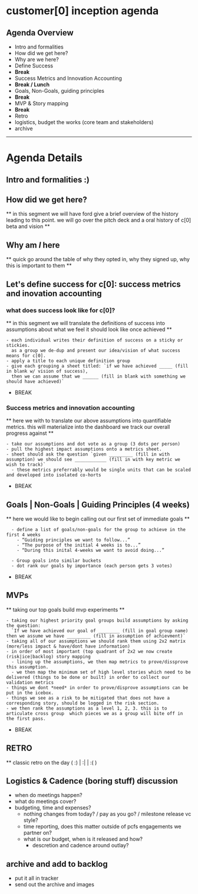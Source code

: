 # customer[0] inception agenda


## Agenda Overview

- Intro and formalities
- How did we get here?
- Why are we here?
- Define Success 
- **Break**
- Success Metrics and Innovation Accounting
- **Break / Lunch**
- Goals, Non-Goals, guiding principles
- **Break**
- MVP & Story mapping
- **Break**
- Retro
- logistics, budget the works (core team and stakeholders)
- archive

---

# Agenda Details

## Intro and formalities :)

## How did we get here?
** in this segment we will have ford give a brief overview of the history leading to this point. we will go over the pitch deck and a oral history of c[0] beta and vision **

## Why am *I* here
** quick go around the table of why they opted in, why they signed up, why this is important to them **

## Let's define success for c[0]: success metrics and inovation accounting

### what does success look like for c[0]?
** in this segment we will translate the definitions of success into assumptions about what we feel it should look like once achieved **

```
- each individual writes their definition of success on a sticky or stickies. 
  as a group we de-dup and present our idea/vision of what success means for c[0].
- apply a title to each unique definition group
- give each grouping a sheet titled: `if we have achieved _____ (fill in blank w/ vision of success), 
  then we can assume that we ______ (fill in blank with something we should have achieved)`
```

- BREAK


### Success metrics and innovation accounting
** here we with to translate our above assumptions into quantifiable metrics. this will materialize into the dashboard we track our overall progress against **

```
- take our assumptions and dot vote as a group (3 dots per person)
- pull the highest impact assumptions onto a metrics sheet.
- sheet should ask the question `given _________ (fill in with assumption) we should see ____________ (fill in with key metric we wish to track)`
  - these metrics preferrably would be single units that can be scaled and developed into isolated co-horts
```
- BREAK

## Goals | Non-Goals | Guiding Principles (4 weeks)
** here we would like to begin calling out our first set of immediate goals **

```
  - define a list of goals/non-goals for the group to achieve in the first 4 weeks
    - “Guiding principles we want to follow...”
    - “The purpose of the initial 4 weeks is to...”
    - “During this inital 4-weeks we want to avoid doing...”

  - Group goals into similar buckets
  - dot rank our goals by importance (each person gets 3 votes)
```

- BREAK 

## MVPs
** taking our top goals build mvp experiments **

```
- taking our highest priority goal groups build assumptions by asking the question:
  `If we have achieved our goal of ________ (fill in goal group name) then we assume we have _________ (fill in assumption of achievment)`
- taking all of our assumptions we should rank them using 2x2 matrix (more/less impact & have/dont have information)
- in order of most important (top quadrant of 2x2 we now create (risk|ice|backlog) story mapping
  - lining up the assumptions, we then map metrics to prove/dissprove this assumption. 
  - we then map the minimum set of high level stories which need to be delivered (things to be done or built) in order to collect our validation metrics
- things we dont *need* in order to prove/disprove assumptions can be put in the icebox.
- things we see as a risk to be mitigated that does not have a corresponding story, should be logged in the risk section.
- we then rank the assumptions as a level 1, 2, 3. this is to articulate cross group  which pieces we as a group will bite off in the first pass.
```

- BREAK 

## RETRO
** classic retro on the day ( :) | :| | :( )

## Logistics & Cadence (boring stuff) discussion
- when do meetings happen?
- what do meetings cover?
- budgeting, time and expenses?
  - nothing changes from today? / pay as you go? / milestone release vc style?
  - time reporting, does this matter outside of pcfs engagements we partner on?
  - what is our budget, when is it released and how?
    - descretion and cadence around outlay?


## archive and add to backlog
- put it all in tracker
- send out the archive and images

